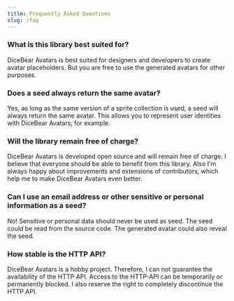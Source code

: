 ```yaml
---
title: Frequently Asked Questions
slug: /faq
---
```


### What is this library best suited for?

DiceBear Avatars is best suited for designers and developers to create avatar placeholders. But you are free to use the generated avatars for other purposes.

### Does a seed always return the same avatar?

Yes, as long as the same version of a sprite collection is used, a seed will always return the same avatar. This allows you to represent user identities with DiceBear Avatars, for example.

### Will the library remain free of charge?

DiceBear Avatars is developed open source and will remain free of charge. I believe that everyone should be able to benefit from this library. Also I'm always happy about improvements and extensions of contributors, which help me to make DiceBear Avatars even better.

### Can I use an email address or other sensitive or personal information as a seed?

No! Sensitive or personal data should never be used as seed. The seed could be read from the source code. The generated avatar could also reveal the seed.

### How stable is the HTTP API?

DiceBear Avatars is a hobby project. Therefore, I can not guarantee the availability of the HTTP API. Access to the HTTP-API can be temporarily or permanently blocked. I also reserve the right to completely discontinue the HTTP API.
